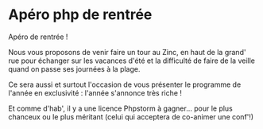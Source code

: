 # Apéro php de rentrée

Apéro de rentrée !

Nous vous proposons de venir faire un tour au Zinc, en haut de la grand' rue pour échanger sur les vacances d'été et la difficulté de faire de la veille quand on passe ses journées à la plage.

Ce sera aussi et surtout l'occasion de vous présenter le programme de l'année en exclusivité : l'année s'annonce très riche !

Et comme d'hab', il y a une licence Phpstorm à gagner... pour le plus chanceux ou le plus méritant (celui qui acceptera de co-animer une conf'!)

